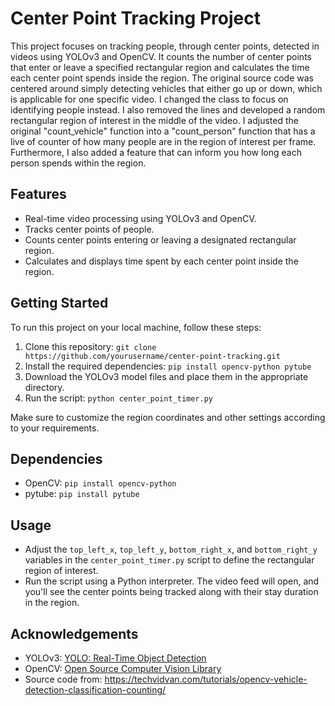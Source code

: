 # Center Point Tracking Project

This project focuses on tracking people, through center points, detected in videos using YOLOv3 and OpenCV. It counts the number of center points that enter or leave a specified rectangular region and calculates the time each center point spends inside the region.
The original source code was centered around simply detecting vehicles that either go up or down, which is applicable for one specific video. I changed the class to focus on
identifying people instead. I also removed the lines and developed a random rectangular region of interest in the middle of the video. I adjusted the original "count_vehicle" function
into a "count_person" function that has a live of counter of how many people are in the region of interest per frame. Furthermore, I also added a feature that can inform you how long
each person spends within the region. 
## Features

- Real-time video processing using YOLOv3 and OpenCV.
- Tracks center points of people.
- Counts center points entering or leaving a designated rectangular region.
- Calculates and displays time spent by each center point inside the region.

## Getting Started

To run this project on your local machine, follow these steps:

1. Clone this repository: `git clone https://github.com/yourusername/center-point-tracking.git`
2. Install the required dependencies: `pip install opencv-python pytube`
3. Download the YOLOv3 model files and place them in the appropriate directory.
4. Run the script: `python center_point_timer.py`

Make sure to customize the region coordinates and other settings according to your requirements.

## Dependencies

- OpenCV: `pip install opencv-python`
- pytube: `pip install pytube`

## Usage

- Adjust the `top_left_x`, `top_left_y`, `bottom_right_x`, and `bottom_right_y` variables in the `center_point_timer.py` script to define the rectangular region of interest.
- Run the script using a Python interpreter. The video feed will open, and you'll see the center points being tracked along with their stay duration in the region.



## Acknowledgements

- YOLOv3: [YOLO: Real-Time Object Detection](https://pjreddie.com/darknet/yolo/)
- OpenCV: [Open Source Computer Vision Library](https://opencv.org/)
- Source code from: https://techvidvan.com/tutorials/opencv-vehicle-detection-classification-counting/


